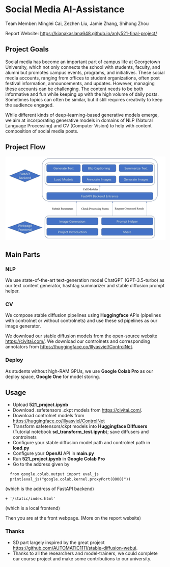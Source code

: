 # Social Media AI-Assistance
Team Member: Minglei Cai, Zezhen Liu, Jamie Zhang, Shihong Zhou

Report Website: https://kianakaslana648.github.io/anly521-final-project/

## Project Goals
Social media has become an important part of campus life at Georgetown University, which not only connects the school with students, faculty, and alumni but promotes campus events, programs, and initiatives. These social media accounts, ranging from offices to student organizations, often post festival information, announcements, and updates. However, managing these accounts can be challenging. The content needs to be both informative and fun while keeping up with the high volume of daily posts. Sometimes topics can often be similar, but it still requires creativity to keep the audience engaged.

While different kinds of deep-learning-based generative models emerge, we aim at incorporating generative models in domains of NLP (Natural Language Processing) and CV (Computer Vision) to help with content composition of social media posts.

## Project Flow
![here](./readme_pics/flow.jpg) 

## Main Parts
### NLP
We use state-of-the-art text-generation model ChatGPT (GPT-3.5-turbo) as our text content generator, hashtag summarizer and stable diffusion prompt helper.

### CV
We compose stable diffusion pipelines using **Huggingface** APIs (pipelines with controlnet or without controlnets) and use these sd pipelines as our image generator.

We download our stable diffusion models from the open-source website https://civitai.com/. We download our controlnets and corresponding annotators from https://huggingface.co/lllyasviel/ControlNet.

### Deploy
As students without high-RAM GPUs, we use **Google Colab Pro** as our deploy space, **Google One** for model storing.

## Usage
* Upload **521_project.ipynb** 
* Download .safetensors .ckpt models from https://civitai.com/.
* Download controlnet models from https://huggingface.co/lllyasviel/ControlNet
* Transform safetensors/ckpt models into **Huggingface Diffusers** (Tutorial notebook **sd_transform_test.ipynb**); save diffusers and controlnets
* Configure your stable diffusion model path and controlnet path in **load.py**
* Configure your **OpenAI** API in **main.py**
* Run **521_project.ipynb** in **Google Colab Pro**
* Go to the address given by
```
  from google.colab.output import eval_js
  print(eval_js("google.colab.kernel.proxyPort(8000)"))
```
(which is the address of FastAPI backend)
```
+ '/static/index.html'
```

(which is a local frontend)

Then you are at the front webpage. (More on the report website)

### Thanks
* SD part largely inspired by the great project https://github.com/AUTOMATIC1111/stable-diffusion-webui. 
* Thanks to all the researchers and model-trainers, we could complete our course project and make some contributions to our university.
